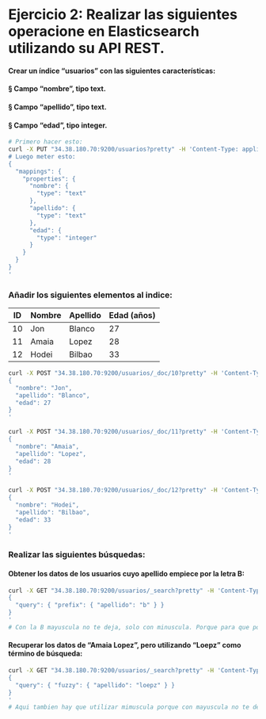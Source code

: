 # Ejercicio 2: Realizar las siguientes operacione en Elasticsearch utilizando su API REST.

#### Crear un índice “usuarios” con las siguientes características:
#### § Campo “nombre”, tipo text.
#### § Campo “apellido”, tipo text.
#### § Campo “edad”, tipo integer.

```bash
# Primero hacer esto:
curl -X PUT "34.38.180.70:9200/usuarios?pretty" -H 'Content-Type: application/json' -d'
# Luego meter esto: 
{
  "mappings": {
    "properties": {
      "nombre": {
        "type": "text"
      },
      "apellido": {
        "type": "text"
      },
      "edad": {
        "type": "integer"
      }
    }
  }
}
'
```
### Añadir los siguientes elementos al indice: 

| ID | Nombre | Apellido | Edad (años) |
|----|--------|----------|-------------|
| 10 | Jon    | Blanco   | 27          |
| 11 | Amaia  | Lopez    | 28          |
| 12 | Hodei  | Bilbao   | 33          |

```bash
curl -X POST "34.38.180.70:9200/usuarios/_doc/10?pretty" -H 'Content-Type: application/json' -d'
{
  "nombre": "Jon",
  "apellido": "Blanco",
  "edad": 27
}
'

curl -X POST "34.38.180.70:9200/usuarios/_doc/11?pretty" -H 'Content-Type: application/json' -d'
{
  "nombre": "Amaia",
  "apellido": "Lopez",
  "edad": 28
}
'

curl -X POST "34.38.180.70:9200/usuarios/_doc/12?pretty" -H 'Content-Type: application/json' -d'
{
  "nombre": "Hodei",
  "apellido": "Bilbao",
  "edad": 33
}
'

```
### Realizar las siguientes búsquedas: 
#### Obtener los datos de los usuarios cuyo apellido empiece por la letra B:
```bash
curl -X GET "34.38.180.70:9200/usuarios/_search?pretty" -H 'Content-Type: application/json' -d'
{
  "query": { "prefix": { "apellido": "b" } }
}
'
# Con la B mayuscula no te deja, solo con minuscula. Porque para que podamos buscar mayuscula tiene que ser keyword.
```

#### Recuperar los datos de “Amaia Lopez”, pero utilizando “Loepz” como término de búsqueda:
```bash
curl -X GET "34.38.180.70:9200/usuarios/_search?pretty" -H 'Content-Type: application/json' -d'
{
  "query": { "fuzzy": { "apellido": "loepz" } }
}
'
# Aqui tambien hay que utilizar mimuscula porque con mayuscula no te deja.
```


